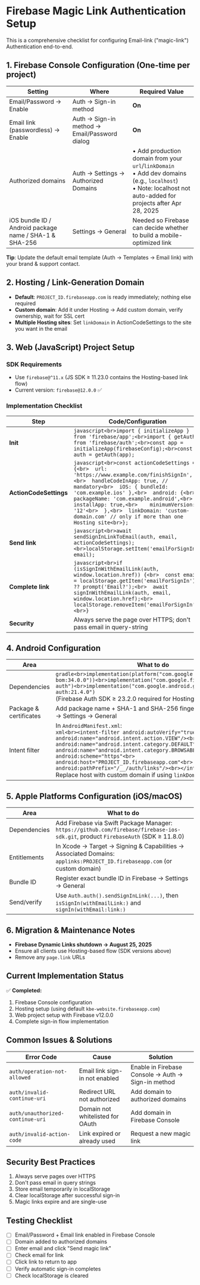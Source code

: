 # Firebase Magic Link Authentication Setup

This is a comprehensive checklist for configuring Email-link ("magic-link") Authentication end-to-end.

## 1. Firebase Console Configuration (One-time per project)

| Setting | Where | Required Value |
|---------|-------|----------------|
| Email/Password → Enable | Auth → Sign-in method | **On** |
| Email link (passwordless) → Enable | Auth → Sign-in method → Email/Password dialog | **On** |
| Authorized domains | Auth → Settings → Authorized Domains | • Add production domain from your `url`/`linkDomain`<br>• Add dev domains (e.g., `localhost`)<br>• Note: localhost not auto-added for projects after Apr 28, 2025 |
| iOS bundle ID / Android package name / SHA-1 & SHA-256 | Settings → General | Needed so Firebase can decide whether to build a mobile-optimized link |

**Tip**: Update the default email template (Auth → Templates → Email link) with your brand & support contact.

## 2. Hosting / Link-Generation Domain

- **Default**: `PROJECT_ID.firebaseapp.com` is ready immediately; nothing else required
- **Custom domain**: Add it under Hosting → Add custom domain, verify ownership, wait for SSL cert
- **Multiple Hosting sites**: Set `linkDomain` in ActionCodeSettings to the site you want in the email

## 3. Web (JavaScript) Project Setup

### SDK Requirements
- Use `firebase@^11.x` (JS SDK ≥ 11.23.0 contains the Hosting-based link flow)
- Current version: `firebase@12.0.0` ✅

### Implementation Checklist

| Step | Code/Configuration |
|------|-------------------|
| **Init** | ```javascript<br>import { initializeApp } from 'firebase/app';<br>import { getAuth } from 'firebase/auth';<br>const app = initializeApp(firebaseConfig);<br>const auth = getAuth(app);``` |
| **ActionCodeSettings** | ```javascript<br>const actionCodeSettings = {<br>  url: 'https://www.example.com/finishSignIn',<br>  handleCodeInApp: true, // mandatory<br>  iOS: { bundleId: 'com.example.ios' },<br>  android: {<br>    packageName: 'com.example.android',<br>    installApp: true,<br>    minimumVersion: '12'<br>  },<br>  linkDomain: 'custom-domain.com' // only if more than one Hosting site<br>};``` |
| **Send link** | ```javascript<br>await sendSignInLinkToEmail(auth, email, actionCodeSettings);<br>localStorage.setItem('emailForSignIn', email);``` |
| **Complete link** | ```javascript<br>if (isSignInWithEmailLink(auth, window.location.href)) {<br>  const email = localStorage.getItem('emailForSignIn') ?? prompt('Email?');<br>  await signInWithEmailLink(auth, email, window.location.href);<br>  localStorage.removeItem('emailForSignIn');<br>}``` |
| **Security** | Always serve the page over HTTPS; don't pass email in query-string |

## 4. Android Configuration

| Area | What to do |
|------|------------|
| Dependencies | ```gradle<br>implementation(platform("com.google.firebase:firebase-bom:34.0.0"))<br>implementation("com.google.firebase:firebase-auth")<br>implementation("com.google.android.gms:play-services-auth:21.4.0")```<br>(Firebase Auth SDK ≥ 23.2.0 required for Hosting-based links) |
| Package & certificates | Add package name + SHA-1 and SHA-256 fingerprints in Firebase → Settings → General |
| Intent filter | In `AndroidManifest.xml`:<br>```xml<br><intent-filter android:autoVerify="true"><br>  <action android:name="android.intent.action.VIEW"/><br>  <category android:name="android.intent.category.DEFAULT"/><br>  <category android:name="android.intent.category.BROWSABLE"/><br>  <data android:scheme="https"<br>        android:host="PROJECT_ID.firebaseapp.com"<br>        android:pathPrefix="/__/auth/links"/><br></intent-filter>```<br>Replace host with custom domain if using `linkDomain` |

## 5. Apple Platforms Configuration (iOS/macOS)

| Area | What to do |
|------|------------|
| Dependencies | Add Firebase via Swift Package Manager: `https://github.com/firebase/firebase-ios-sdk.git`, product `FirebaseAuth` (SDK ≥ 11.8.0) |
| Entitlements | In Xcode → Target → Signing & Capabilities → Associated Domains:<br>`applinks:PROJECT_ID.firebaseapp.com` (or custom domain) |
| Bundle ID | Register exact bundle ID in Firebase → Settings → General |
| Send/verify | Use `Auth.auth().sendSignInLink(...)`, then `isSignIn(withEmailLink:)` and `signIn(withEmail:link:)` |

## 6. Migration & Maintenance Notes

- **Firebase Dynamic Links shutdown → August 25, 2025**
- Ensure all clients use Hosting-based flow (SDK versions above)
- Remove any `page.link` URLs

## Current Implementation Status

✅ **Completed:**
1. Firebase Console configuration
2. Hosting setup (using default `kbe-website.firebaseapp.com`)
3. Web project setup with Firebase v12.0.0
4. Complete sign-in flow implementation

## Common Issues & Solutions

| Error Code | Cause | Solution |
|------------|-------|----------|
| `auth/operation-not-allowed` | Email link sign-in not enabled | Enable in Firebase Console → Auth → Sign-in method |
| `auth/invalid-continue-uri` | Redirect URL not authorized | Add domain to authorized domains |
| `auth/unauthorized-continue-uri` | Domain not whitelisted for OAuth | Add domain in Firebase Console |
| `auth/invalid-action-code` | Link expired or already used | Request a new magic link |

## Security Best Practices

1. Always serve pages over HTTPS
2. Don't pass email in query strings
3. Store email temporarily in localStorage
4. Clear localStorage after successful sign-in
5. Magic links expire and are single-use

## Testing Checklist

- [ ] Email/Password + Email link enabled in Firebase Console
- [ ] Domain added to authorized domains
- [ ] Enter email and click "Send magic link"
- [ ] Check email for link
- [ ] Click link to return to app
- [ ] Verify automatic sign-in completes
- [ ] Check localStorage is cleared